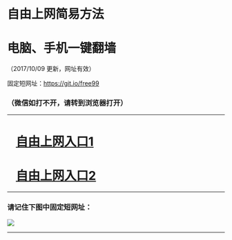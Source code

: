 ﻿# 自由上网简易方法

# 电脑、手机一键翻墙

（2017/10/09 更新，网址有效）

固定短网址：https://git.io/free99

### （微信如打不开，请转到浏览器打开）


***





# &nbsp;&nbsp; <a href="http://ft218931938.fwq-tz-1001.info/fwqtz01.html?t=100900113443 " target="_blank">自由上网入口1</a>
# &nbsp;&nbsp; <a href="http://ft640431608.fwq-tz-1002.info/fwqtz02.html?t=100900113390 " target="_blank">自由上网入口2</a>
***

### 请记住下图中固定短网址：

<img src="https://s3-us-west-2.amazonaws.com/fwq-1001/yjfq-20170905okok.png" /> 


***


